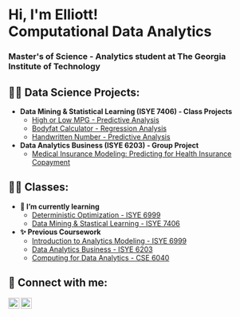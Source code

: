 <h1>Hi, I'm Elliott! <br/>Computational Data Analytics</h1><h3>Master's of Science - Analytics student at The Georgia Institute of Technology</h3>

<h2>👨‍💻 Data Science Projects:</h2>

- <b>Data Mining & Statistical Learning (ISYE 7406) - Class Projects</b>
  - [High or Low MPG - Predictive Analysis](https://github.com/BanjoBillyJr/ISYE-7406---Project-Three)
  - [Bodyfat Calculator - Regression Analysis](https://github.com/BanjoBillyJr/ISYE-7406---Project-Two)
  - [Handwritten Number - Predictive Analysis](https://github.com/BanjoBillyJr/ISYE-7406-Project-one)
- <b>Data Analytics Business (ISYE 6203) - Group Project</b>
  - [Medical Insurance Modeling: Predicting for Health Insurance Copayment](https://github.gatech.edu/MGT-6203-Fall-2023-Canvas/Team-99)


<h2>👨‍💻 Classes:</h2>

- <b>🌱 I’m currently learning</b>
  - [Deterministic Optimization - ISYE 6999](https://docs.google.com/document/d/1fBXjPSckjOwpddfl4BGtoAN_nccoZ9Ai/edit)
  - [Data Mining & Stastical Learning - ISYE 7406](https://docs.google.com/document/d/1qhIulnA5fzmcTxIEwE-xE6aboM9yk-yO/edit?rtpof=true&sd=true)
- <b>✨ Previous Coursework</b>
  - [Introduction to Analytics Modeling - ISYE 6999](https://docs.google.com/document/d/1oUXgkfr2E28p4suNCGsb7iCKMcuBtot2/edit?rtpof=true&sd=true)
  - [Data Analytics Business - ISYE 6203](https://docs.google.com/document/d/1ELwMqV58Rr62lFzFxnbECAnoBNqPXW8u/edit)
  - [Computing for Data Analytics - CSE 6040](https://hackmd.io/@richie/BkpC2BThh)
<h2> 🤳 Connect with me:</h2>


[<img align="left" alt="JoshMadakor | LinkedIn" width="22px" src="https://cdn.jsdelivr.net/npm/simple-icons@v3/icons/linkedin.svg" />][linkedin]
[<img align="left" alt="JoshMadakor | Instagram" width="22px" src="https://cdn.jsdelivr.net/npm/simple-icons@v3/icons/instagram.svg" />][instagram]

[instagram]: https://www.instagram.com/elliottsperin/
[linkedin]: https://linkedin.com/in/elliottsperin
